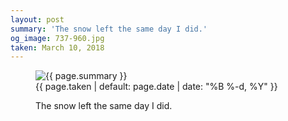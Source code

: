 ```yaml
---
layout: post
summary: 'The snow left the same day I did.'
og_image: 737-960.jpg
taken: March 10, 2018
---
```


<figure class="post">
 <img alt="{{ page.summary }}" sizes="(min-width: 700px) 50vw, calc(100vw - 2rem)" src="{{ site.assets_url }}/737-480.jpg" srcset="{{ site.assets_url }}/737-240.jpg 240w, {{ site.assets_url }}/737-480.jpg 480w, {{ site.assets_url }}/737-720.jpg 720w, {{ site.assets_url }}/737-960.jpg 960w"/>
 <figcaption>
  <time>
   {{ page.taken | default: page.date | date: "%B %-d, %Y" }}
  </time>
  <p>
   The snow left the same day I did.
  </p>
 </figcaption>
</figure>
